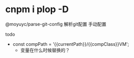 # cnpm i plop -D
@moyuyc/parse-git-config 解析git配置
手动配置

todo
- const compPath = '{{currentPath}}/{{compClass}}VM';
    - 变量在什么时候替换的？
